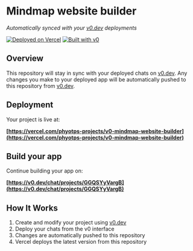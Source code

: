# Mindmap website builder

*Automatically synced with your [v0.dev](https://v0.dev) deployments*

[![Deployed on Vercel](https://img.shields.io/badge/Deployed%20on-Vercel-black?style=for-the-badge&logo=vercel)](https://vercel.com/phyotps-projects/v0-mindmap-website-builder)
[![Built with v0](https://img.shields.io/badge/Built%20with-v0.dev-black?style=for-the-badge)](https://v0.dev/chat/projects/GGQSYyVargB)

## Overview

This repository will stay in sync with your deployed chats on [v0.dev](https://v0.dev).
Any changes you make to your deployed app will be automatically pushed to this repository from [v0.dev](https://v0.dev).

## Deployment

Your project is live at:

**[https://vercel.com/phyotps-projects/v0-mindmap-website-builder](https://vercel.com/phyotps-projects/v0-mindmap-website-builder)**

## Build your app

Continue building your app on:

**[https://v0.dev/chat/projects/GGQSYyVargB](https://v0.dev/chat/projects/GGQSYyVargB)**

## How It Works

1. Create and modify your project using [v0.dev](https://v0.dev)
2. Deploy your chats from the v0 interface
3. Changes are automatically pushed to this repository
4. Vercel deploys the latest version from this repository